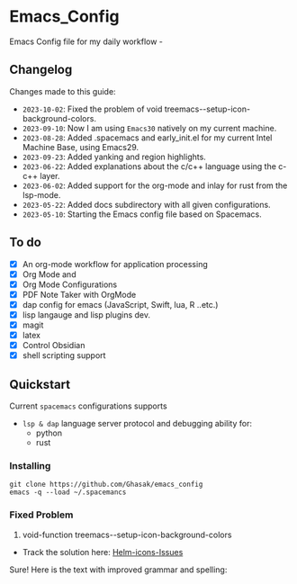 # Emacs_Config

Emacs Config file for my daily workflow -

## Changelog

Changes made to this guide:

- `2023-10-02`: Fixed the problem of void treemacs--setup-icon-background-colors.
- `2023-09-10`: Now I am using `Emacs30` natively on my current machine.
- `2023-08-28`: Added .spacemacs and early_init.el for my current Intel Machine Base, using Emacs29.
- `2023-09-23`: Added yanking and region highlights.
- `2023-06-22`: Added explanations about the c/c++ language using the c-c++ layer.
- `2023-06-02`: Added support for the org-mode and inlay for rust from the lsp-mode.
- `2023-05-22`: Added docs subdirectory with all given configurations.
- `2023-05-10`: Starting the Emacs config file based on Spacemacs.

## To do

- [x] An org-mode workflow for application processing
- [x] Org Mode and
- [x] Org Mode Configurations
- [x] PDF Note Taker with OrgMode
- [x] dap config for emacs (JavaScript, Swift, lua, R ..etc.)
- [x] lisp langauge and lisp plugins dev.
- [x] magit
- [x] latex
- [x] Control Obsidian
- [x] shell scripting support

## Quickstart

Current `spacemacs` configurations supports

- `lsp & dap` language server protocol and debugging ability for:
  - python
  - rust

### Installing

```shell
git clone https://github.com/Ghasak/emacs_config
emacs -q --load ~/.spacemancs
```

### Fixed Problem

1. void-function treemacs--setup-icon-background-colors

- Track the solution here: [Helm-icons-Issues](https://github.com/yyoncho/helm-icons/issues/23)

Sure! Here is the text with improved grammar and spelling:
